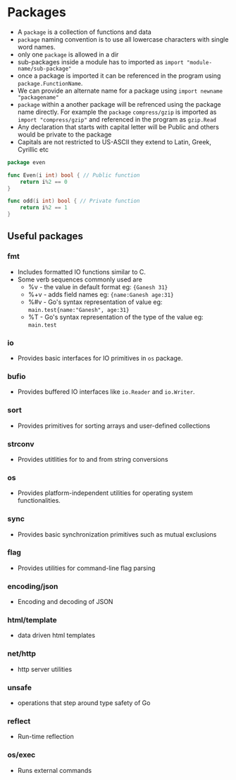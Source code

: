# Packages

* A `package` is a collection of functions and data
* `package` naming convention is to use all lowercase characters with single word names.
* only one `package` is allowed in a dir
* sub-packages inside a module has to imported as `import "module-name/sub-package"`
* once a package is imported it can be referenced in the program using `package.FunctionName`.
* We can provide an alternate name for a package using `import newname "packagename"`
* `package` within a another package will be refrenced using the package name directly. For example the `package` `compress/gzip` is imported as `import "compress/gzip"` and referenced in the program as `gzip.Read`
* Any declaration that starts with capital letter will be Public and others would be private to the package
* Capitals are not restricted to US-ASCII they extend to Latin, Greek, Cyrillic etc

```go
package even

func Even(i int) bool { // Public function
	return i%2 == 0
}

func odd(i int) bool { // Private function
	return i%2 == 1
}
```
## Useful packages

### fmt
* Includes formatted IO functions similar to C.
* Some verb sequences commonly used are
  * %v - the value in default format eg: `{Ganesh 31}`
  * %+v - adds field names eg: `{name:Ganesh age:31}`
  * %#v - Go's syntax representation of value eg: `main.test{name:"Ganesh", age:31}`
  * %T - Go's syntax representation of the type of the value eg: `main.test`

### io
* Provides basic interfaces for IO primitives in `os` package.

### bufio
* Provides buffered IO interfaces like `io.Reader` and `io.Writer`.

### sort
* Provides primitives for sorting arrays and user-defined collections

### strconv
* Provides utitlities for to and from string conversions

### os
* Provides platform-independent utilities for operating system functionalities.
### sync
* Provides basic synchronization primitives such as mutual exclusions
### flag
* Provides utilities for command-line flag parsing
### encoding/json
* Encoding and decoding of JSON
### html/template
* data driven html templates
### net/http
* http server utilities
### unsafe
* operations that step around type safety of Go
### reflect
* Run-time reflection
### os/exec
* Runs external commands
